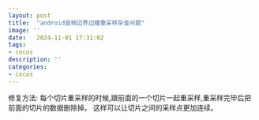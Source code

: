 ```yaml
---
layout: post
title:  "android音频边界边播重采样杂音问题"
image: ''
date:   2024-11-01 17:31:02
tags:
- cocos
description: ''
categories: 
- cocos
---
```

修复方法:
每个切片重采样的时候,跟前面的一个切片一起重采样,重采样完毕后把前面的切片的数据删除掉。
这样可以让切片之间的采样点更加连续。